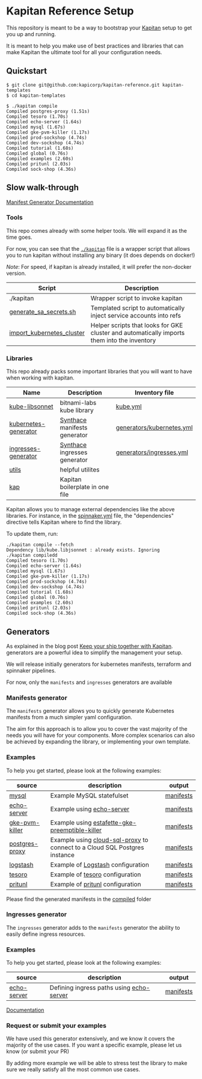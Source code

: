 # Kapitan Reference Setup

This repository is meant to be a way to bootstrap your [Kapitan](https://kapitan.dev) setup to get you up and running.

It is meant to help you make use of best practices and libraries that can make Kapitan the ultimate tool for all your configuration needs.

## Quickstart

```shell script
$ git clone git@github.com:kapicorp/kapitan-reference.git kapitan-templates
$ cd kapitan-templates

$ ./kapitan compile
Compiled postgres-proxy (1.51s)
Compiled tesoro (1.70s)
Compiled echo-server (1.64s)
Compiled mysql (1.67s)
Compiled gke-pvm-killer (1.17s)
Compiled prod-sockshop (4.74s)
Compiled dev-sockshop (4.74s)
Compiled tutorial (1.68s)
Compiled global (0.76s)
Compiled examples (2.60s)
Compiled pritunl (2.03s)
Compiled sock-shop (4.36s)
```

## Slow walk-through

[Manifest Generator Documentation](components/generators/kubernetes/README.md)

### Tools

This repo comes already with some helper tools. We will expand it as the time goes.

For now, you can see that the [`./kapitan`](kapitan) file is a wrapper script that allows you to run kapitan without installing any binary (it does depends on docker!)

*Note*: For speed, if kapitan is already installed, it will prefer the non-docker version.

| Script | Description |
| ------ | ----------- |
| ./kapitan | Wrapper script to invoke kapitan |
| [generate_sa_secrets.sh](templates/scripts/generate_sa_secrets.sh) | Templated script to automatically inject service accounts into refs |
| [import_kubernetes_cluster](scripts/import_kubernetes_cluster) | Helper scripts that looks for GKE cluster and automatically imports them into the inventory |

### Libraries

This repo already packs some important libraries that you will want to have when working with kapitan.

| Name | Description | Inventory file |
| ---- | ----------- | -------------- |
| [kube-libsonnet](https://github.com/bitnami-labs/kube-libsonnet) | bitnami-labs kube library | [kube.yml](inventory/classes/kapitan/kube.yml) |
| [kubernetes-generator](components/generators/kubernetes) | [Synthace](www.synthace.com) manifests generator | [generators/kubernetes.yml](inventory/classes/kapitan/generators/kubernetes.yml)|
| [ingresses-generator](components/generators/ingresses) | [Synthace](www.synthace.com) ingresses generator | [generators/ingresses.yml](inventory/classes/kapitan/generators/ingresses.yml)|
| [utils](lib/utils.libsonnet) | helpful utilites ||
| [kap](lib/kap.libsonnet) | Kapitan boilerplate in one file ||

Kapitan allows you to manage external dependencies like the above libraries.
For instance, in the  [spinnaker.yml](inventory/classes/kapitan/spinnaker.yml) file, the "dependencies" directive tells Kapitan where to find the library.

To update them, run:

```shell script
./kapitan compile --fetch
Dependency lib/kube.libjsonnet : already exists. Ignoring
./kapitan compiledd
Compiled tesoro (1.70s)
Compiled echo-server (1.64s)
Compiled mysql (1.67s)
Compiled gke-pvm-killer (1.17s)
Compiled prod-sockshop (4.74s)
Compiled dev-sockshop (4.74s)
Compiled tutorial (1.68s)
Compiled global (0.76s)
Compiled examples (2.60s)
Compiled pritunl (2.03s)
Compiled sock-shop (4.36s)
```

## Generators

As explained in the blog post [Keep your ship together with Kapitan](https://medium.com/kapitan-blog/keep-your-ship-together-with-kapitan-d82d441cc3e7). generators are a
powerful idea to simplify the management your setup.

We will release initially generators for kubernetes manifests, terraform and spinnaker pipelines.

For now, only the `manifests` and `ingresses` generators are available

### Manifests generator

The `manifests` generator allows you to quickly generate Kubernetes manifests from a much simpler yaml configuration.

The aim for this approach is to allow you to cover the vast majority of the needs you will have for your components.
More complex scenarios can also be achieved by expanding the library, or implementing your own template.

### Examples
To help you get started, please look at the following examples:

| source | description | output |
| ------ | ----------- | ------ |
|[mysql](inventory/classes/components/mysql.yml)| Example MySQL statefulset | [manifests](compiled/mysql/manifests)|
|[echo-server](inventory/classes/components/echo-server.yml)| Example using [echo-server](https://github.com/jmalloc/echo-server) | [manifests](compiled/echo-server/manifests)|
|[gke-pvm-killer](inventory/classes/components/gke-pvm-killer.yml)| Example using [estafette-gke-preemptible-killer](https://github.com/estafette/estafette-gke-preemptible-killer)| [manifests](compiled/gke-pvm-killer/manifests)|
|[postgres-proxy](inventory/classes/components/postgres-proxy.yml)| Example using [cloud-sql-proxy](https://github.com/GoogleCloudPlatform/cloudsql-proxy) to connect to a Cloud SQL Postgres instance| [manifests](compiled/postgres-proxy/manifests)|
|[logstash](inventory/classes/components/logstash.yml)| Example of [Logstash](https://www.elastic.co/logstash) configuration | [manifests](compiled/examples/manifests)
|[tesoro](inventory/classes/components/kapicorp/tesoro.yml)| Example of [tesoro](https://github.com/kapicorp/tesoro) configuration | [manifests](compiled/tesoro/manifests)
|[pritunl](inventory/classes/components/pritunl/pritunl.yml)| Example of [pritunl](https://pritunl.com/) configuration | [manifests](compiled/pritunl/manifests)



Please find the generated manifests in the [compiled](compiled) folder


### Ingresses generator

The `ingresses` generator adds to the `manifests` generator the ability to easily define ingress resources.

### Examples
To help you get started, please look at the following examples:

| source | description | output |
| ------ | ----------- | ------ |
|[echo-server](inventory/classes/components/echo-server.yml)| Defining ingress paths using [echo-server](https://github.com/jmalloc/echo-server) | [manifests](compiled/echo-server/manifests)|

[Documentation](components/generators/kubernetes/README.md)

### Request or submit your examples
We have used this generator extensively, and we know it covers the majority of the use cases.
If you want a specific example, please let us know (or submit your PR)

By adding more example we will be able to stress test the library to make sure we really satisfy all the most common use cases.
